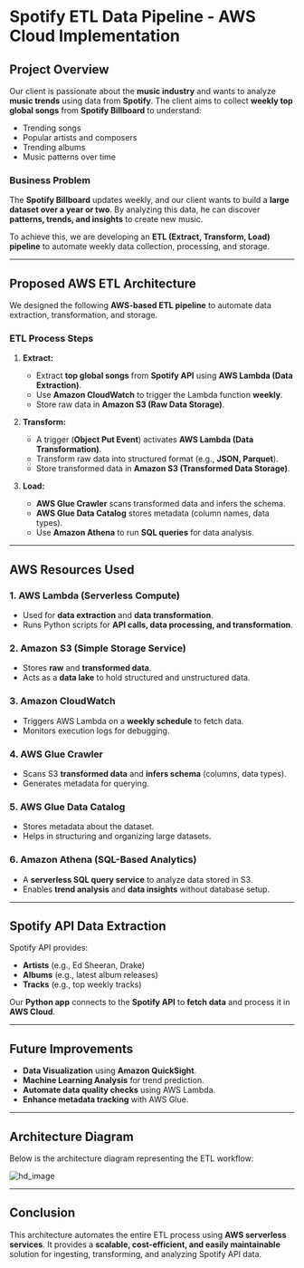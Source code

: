 # **Spotify ETL Data Pipeline - AWS Cloud Implementation**

## **Project Overview**
Our client is passionate about the **music industry** and wants to analyze **music trends** using data from **Spotify**. The client aims to collect **weekly top global songs** from **Spotify Billboard** to understand:
- Trending songs
- Popular artists and composers
- Trending albums
- Music patterns over time

### **Business Problem**
The **Spotify Billboard** updates weekly, and our client wants to build a **large dataset over a year or two**. By analyzing this data, he can discover **patterns, trends, and insights** to create new music. 

To achieve this, we are developing an **ETL (Extract, Transform, Load) pipeline** to automate weekly data collection, processing, and storage.

---

## **Proposed AWS ETL Architecture**
We designed the following **AWS-based ETL pipeline** to automate data extraction, transformation, and storage.

### **ETL Process Steps**
1. **Extract:**
   - Extract **top global songs** from **Spotify API** using **AWS Lambda (Data Extraction)**.
   - Use **Amazon CloudWatch** to trigger the Lambda function **weekly**.
   - Store raw data in **Amazon S3 (Raw Data Storage)**.

2. **Transform:**
   - A trigger (**Object Put Event**) activates **AWS Lambda (Data Transformation)**.
   - Transform raw data into structured format (e.g., **JSON, Parquet**).
   - Store transformed data in **Amazon S3 (Transformed Data Storage)**.

3. **Load:**
   - **AWS Glue Crawler** scans transformed data and infers the schema.
   - **AWS Glue Data Catalog** stores metadata (column names, data types).
   - Use **Amazon Athena** to run **SQL queries** for data analysis.


---

## **AWS Resources Used**
### **1. AWS Lambda (Serverless Compute)**
- Used for **data extraction** and **data transformation**.
- Runs Python scripts for **API calls, data processing, and transformation**.

### **2. Amazon S3 (Simple Storage Service)**
- Stores **raw** and **transformed data**.
- Acts as a **data lake** to hold structured and unstructured data.

### **3. Amazon CloudWatch**
- Triggers AWS Lambda on a **weekly schedule** to fetch data.
- Monitors execution logs for debugging.

### **4. AWS Glue Crawler**
- Scans S3 **transformed data** and **infers schema** (columns, data types).
- Generates metadata for querying.

### **5. AWS Glue Data Catalog**
- Stores metadata about the dataset.
- Helps in structuring and organizing large datasets.

### **6. Amazon Athena (SQL-Based Analytics)**
- A **serverless SQL query service** to analyze data stored in S3.
- Enables **trend analysis** and **data insights** without database setup.

---

## **Spotify API Data Extraction**
Spotify API provides:
- **Artists** (e.g., Ed Sheeran, Drake)
- **Albums** (e.g., latest album releases)
- **Tracks** (e.g., top weekly tracks)

Our **Python app** connects to the **Spotify API** to **fetch data** and process it in **AWS Cloud**.

---

## **Future Improvements**
- **Data Visualization** using **Amazon QuickSight**.
- **Machine Learning Analysis** for trend prediction.
- **Automate data quality checks** using AWS Lambda.
- **Enhance metadata tracking** with AWS Glue.



---

## **Architecture Diagram**
Below is the architecture diagram representing the ETL workflow:

![hd_image](https://github.com/user-attachments/assets/51e03c64-5d6d-4713-98c2-4846afca0e5f)

---

## **Conclusion**
This architecture automates the entire ETL process using **AWS serverless services**. It provides a **scalable, cost-efficient, and easily maintainable** solution for ingesting, transforming, and analyzing Spotify API data.

